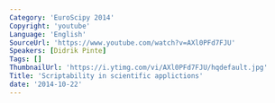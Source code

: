 ```yaml
---
Category: 'EuroScipy 2014'
Copyright: 'youtube'
Language: 'English'
SourceUrl: 'https://www.youtube.com/watch?v=AXl0PFd7FJU'
Speakers: [Didrik Pinte]
Tags: []
ThumbnailUrl: 'https://i.ytimg.com/vi/AXl0PFd7FJU/hqdefault.jpg'
Title: 'Scriptability in scientific applictions'
date: '2014-10-22'
---
```


